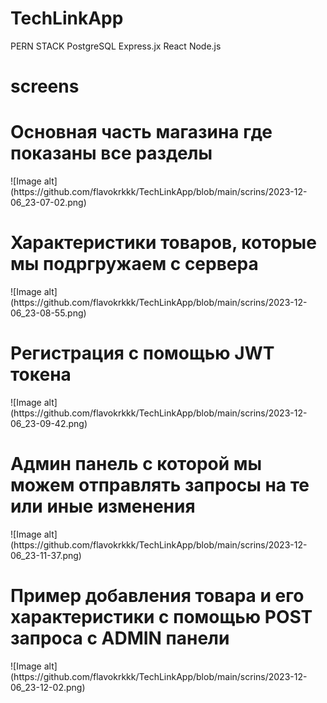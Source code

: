 # TechLinkApp
PERN STACK
PostgreSQL Express.jx React Node.js
# screens
<h1>Основная часть магазина где показаны все разделы</h1>
![Image alt](https://github.com/flavokrkkk/TechLinkApp/blob/main/scrins/2023-12-06_23-07-02.png)
<h1>Характеристики товаров, которые мы подргружаем с сервера</h1>
![Image alt](https://github.com/flavokrkkk/TechLinkApp/blob/main/scrins/2023-12-06_23-08-55.png)
<h1>Регистрация с помощью JWT токена</h1>
![Image alt](https://github.com/flavokrkkk/TechLinkApp/blob/main/scrins/2023-12-06_23-09-42.png)
<h1>Админ панель с которой мы можем отправлять запросы на те или иные изменения</h1>
![Image alt](https://github.com/flavokrkkk/TechLinkApp/blob/main/scrins/2023-12-06_23-11-37.png)
<h1>Пример добавления товара и его характеристики с помощью POST запроса с ADMIN панели</h1>
![Image alt](https://github.com/flavokrkkk/TechLinkApp/blob/main/scrins/2023-12-06_23-12-02.png)

